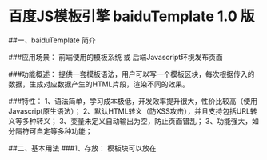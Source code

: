 百度JS模板引擎 baiduTemplate 1.0 版
==========================

##一、baiduTemplate 简介

###应用场景：
	前端使用的模板系统  或  后端Javascript环境发布页面

###功能概述：
	提供一套模板语法，用户可以写一个模板区块，每次根据传入的数据，生成对应数据产生的HTML片段，渲染不同的效果。

###特性：
	1、语法简单，学习成本极低，开发效率提升很大，性价比较高（使用Javascript原生语法）；
	2、默认HTML转义（防XSS攻击），并且支持包括URL转义等多种转义；
	3、变量未定义自动输出为空，防止页面错乱；
	3、功能强大，如分隔符可自定等多种功能；

##二、基本用法
###1、存放：
	模板块可以放在 <script> 中，设置type属性为text/html，用id标识
		如： 
			<script id='tpl' type="text/html">
			<!-- 模板部分 -->

			<!-- 模板结束 -->	
			</script>

	或者存放在<textarea>中，一般情况设置其CSS样式display:none来隐藏掉textarea，同样用id标识

			<textarea id='tpl'>
			<!-- 模板部分 -->

			<!-- 模板结束 -->	
			</textarea>

###2、调用

####baiduTemplate占用baidu.template命名空间
	var bt = baidu.template;

####tpl为传入的模板，可以是id，可以是模板片段的字符串，当前模板和数据返回的HTML
	var html = bt(tpl,data);


##三、使用举例

	//index.html
	<!doctype html>
	<html>
	<head>
	<meta charset="utf-8"/>
	<title>test</title>

	<!-- 引入baiduTemplate -->
	<script type="text/javascript" src="./baiduTemplate.js"></script>

	</head>
	<body>
	<div id='result'></div>

	<!-- 模板1开始，可以使用script（type设置为text/html）来存放模板片段，并且用id标示 -->
	<script id="t:_1234-abcd-1" type="text/html">
	<div>
		<!-- 我是注释，语法均为Javascript原生语法，默认分割符为 <% %> ，也可以自定义，参见API部分 -->
		<!-- 输出变量语句，输出title -->
		<h1>title:<%=title%></h1>
		<!-- 判断语句if else-->
		<%if(list.length>1) { %>
			<h2>输出list，共有<%=list.length%>个元素</h2>
			<ul>
				<!-- 循环语句 for-->
				<%for(var i=0;i<5;i++){%>
					<li><%=list[i]%></li>
				<%}%>
			</ul>
		<%}else{%>
			<h2>没有list数据</h2>	
		<%}%>
	</div>	
	</script>
	<!-- 模板1结束 -->

	<!-- 使用模板 -->
	<script type="text/javascript">
	var data={
		"title":'欢迎使用baiduTemplate',
		"list":[
			'test1:默认支持HTML转义，如输出<script>，也可以关掉，语法<:=value> 详见API',
			'test2:',
			'test3:',
			'test4:list[5]未定义，模板系统会输出空'
		]
	};

	//使用baidu.template命名空间
	var bt=baidu.template;

	//可以设置分隔符
	//bt.LEFT_DELIMITER='<!';
	//bt.RIGHT_DELIMITER='!>';

	//最简使用方法
	var html=bt('t:_1234-abcd-1',data);

	//渲染
	document.getElementById('results').innerHTML=html;
	</script>

	</body>
	</html>